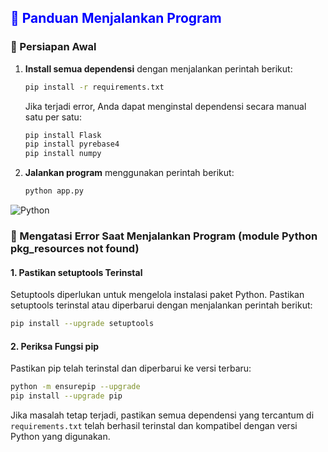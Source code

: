 ## <span style="color:blue;">🌟 Panduan Menjalankan Program</span>

### 🚀 Persiapan Awal
1. **Install semua dependensi** dengan menjalankan perintah berikut:
   ```bash
   pip install -r requirements.txt
   ```
   
   Jika terjadi error, Anda dapat menginstal dependensi secara manual satu per satu:
   ```bash
   pip install Flask
   pip install pyrebase4
   pip install numpy
   ```

2. **Jalankan program** menggunakan perintah berikut:
   ```bash
   python app.py
   ```

![Python](https://img.shields.io/badge/python-3.9-blue)

### 🔧 Mengatasi Error Saat Menjalankan Program (module Python pkg_resources not found)

#### 1. Pastikan setuptools Terinstal
Setuptools diperlukan untuk mengelola instalasi paket Python. Pastikan setuptools terinstal atau diperbarui dengan menjalankan perintah berikut:
   ```bash
   pip install --upgrade setuptools
   ```

#### 2. Periksa Fungsi pip
Pastikan pip telah terinstal dan diperbarui ke versi terbaru:
   ```bash
   python -m ensurepip --upgrade
   pip install --upgrade pip
   ```

Jika masalah tetap terjadi, pastikan semua dependensi yang tercantum di `requirements.txt` telah berhasil terinstal dan kompatibel dengan versi Python yang digunakan.

